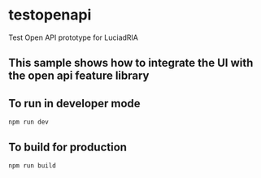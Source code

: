 # testopenapi

Test Open API prototype for LuciadRIA


## This sample shows how to integrate the UI with the open api feature library

## To run in developer mode

```shell
npm run dev
```

## To build for production

```shell
npm run build
```


